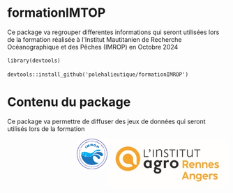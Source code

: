 # formationIMTOP

Ce package va regrouper differentes informations qui seront utilisées lors de la formation réalisée à l'Institut Mautitanien de Recherche Océanographique et des Pêches (IMROP) en Octobre 2024

```
library(devtools)

devtools::install_github('polehalieutique/formationIMROP')
```

# Contenu du package

Ce package va permettre de diffuser des jeux de données qui seront utilisés lors de la formation


<img src="./man/figures/IA.jpg" alt="Institut Agro" align="right">
<img src="./man/figures/IMROP.png" alt="IMROP" align="right">

